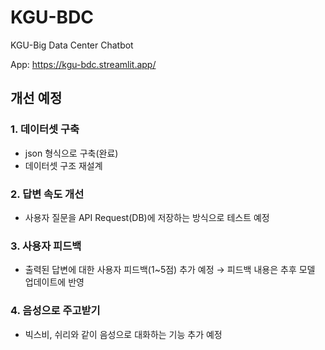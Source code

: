 # KGU-BDC
KGU-Big Data Center Chatbot <br/>

App: https://kgu-bdc.streamlit.app/

## 개선 예정
### 1. 데이터셋 구축
   - json 형식으로 구축(완료)
   - 데이터셋 구조 재설계
### 2. 답변 속도 개선
   - 사용자 질문을 API Request(DB)에 저장하는 방식으로 테스트 예정
### 3. 사용자 피드백
   - 출력된 답변에 대한 사용자 피드백(1~5점) 추가 예정 → 피드백 내용은 추후 모델 업데이트에 반영
### 4. 음성으로 주고받기
   - 빅스비, 쉬리와 같이 음성으로 대화하는 기능 추가 예정
